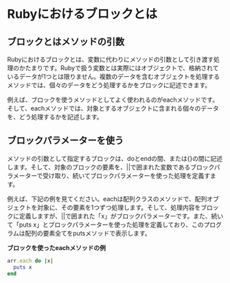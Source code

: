# Rubyにおけるブロックとは

## ブロックとはメソッドの引数
Rubyにおけるブロックとは、変数に代わりにメソッドの引数として引き渡す処理のかたまりです。Rubyで扱う変数とは実際にはオブジェクトで、格納されているデータが1つとは限りません。複数のデータを含むオブジェクトを処理するメソッドでは、個々のデータをどう処理するかをブロックに記述できます。

例えば、ブロックを使うメソッドとしてよく使われるのがeachメソッドです。そして、eachメソッドでは、対象とするオブジェクトに含まれる個々のデータを、どう処理するかを記述します。

## ブロックパラメーターを使う
メソッドの引数として指定するブロックは、doとendの間、または{}の間に記述します。そして、対象のブロックの要素を、||で囲まれた変数であるブロックパラメーターで受け取り、続いてブロックパラメーターを使った処理を定義すます。

例えば、下記の例を見てください。eachは配列クラスのメソッドで、配列オブジェクトを対象に、その要素を1つずつ処理します。そして、処理内容をブロックに定義しますが、||で囲まれた「x」がブロックパラメーターです。また、続いて「puts x」とブロックパラメーターを使った処理を定義しており、このプログラムは配列の要素全てをputsメソッドで表示します。

**ブロックを使ったeachメソッドの例**

```ruby
arr.each do |x|
  puts x
end

```

